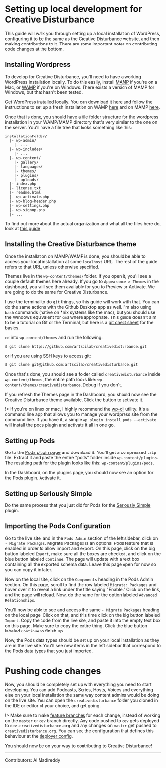 # Setting up local development for Creative Disturbance

This guide will walk you through setting up a local installation of WordPress, configuring it to be the same as the Creative Disturbance website, and then making contributions to it. There are some important notes on contributing code changes at the bottom. 

## Installing Wordpress

To develop for Creative Disturbance, you'll need to have a working WordPress installation locally. To do this easily, install [MAMP](https://www.mamp.info/en/mamp/mac/) if you're on a Mac, or [WAMP](https://sourceforge.net/projects/wampserver/) if you're on Windows. There exists a version of MAMP for Windows, but that hasn't been tested. 

Get WordPress installed locally. You can download it [here](https://wordpress.org/download/) and follow the instructions to set up a fresh installation on WAMP [here](https://zuziko.com/tutorials/how-to-install-wordpress-on-windows-using-wamp-server/) and on MAMP [here](https://www.wpbeginner.com/wp-tutorials/how-to-install-wordpress-locally-on-mac-using-mamp/).


Once that is done, you should have a file folder structure for the wordpress installation in your WAMP/MAMP directory that's very similar to the one on the server. You'll have a file tree that looks something like this: 

```
installationFolder/
  |- wp-admin/
    |- ...
  |- wp-includes/
    |- ...
  |- wp-content/
    |- gallery/
    |- languages/
    |- themes/
    |- plugins/
    |- uploads/
  |- index.php
  |- license.txt
  |- readme.html
  |- wp-activate.php
  |- wp-blog-header.php
  |- wp-settings.php
  |- wp-signup.php
  |- ...
```

To find out more about the actual organization and what all the files here do, look at [this guide](https://www.wpbeginner.com/beginners-guide/beginners-guide-to-wordpress-file-and-directory-structure/)


## Installing the Creative Disturbance theme

Once the installation on MAMP/WAMP is done, you should be able to access your local installation at some `localhost` URL. The rest of the guide refers to that URL, unless otherwise specified.


Themes live in the `wp-content/themes/` folder. If you open it, you'll see a couple default themes here already. If you go to `Appearance > Themes` in the dashboard, you will see them available for you to Preview or Activate. We are going to do the same for Creative Disturbance.

I use the terminal to do `git` things, so this guide will work with that. You can do the same actions with the Github Desktop app as well. I'm also using `bash` commands (native on *nix systems like the mac), but you should use the Windows equivalent for `cmd` where appropriate. This guide doesn't aim to be a tutorial on Git or the Terminal, but here is a [git cheat sheet](https://education.github.com/git-cheat-sheet-education.pdf) for the basics. 

`cd` into `wp-content/themes` and run the following: 

```bash 
$ git clone https://github.com/artscilab/creativedisturbance.git
```

or if you are using SSH keys to access git: 

```bash 
$ git clone git@github.com:artscilab/creativedisturbance.git
```

Once that's done, you should see a folder called `creativedisturbance` inside `wp-content/themes`, the entire path looks like: `wp-content/themes/creativedisturbance`. Debug if you don't. 

If you refresh the Themes page in the Dashboard, you should now see the Creative Disturbance theme available. Click the button to activate it. 


!> If you're on linux or mac, I highly recommend the [wp-cli](https://wp-cli.org/) utility. It's a command line app that allows you to manage your wordpress site from the command line. If you have it, a simple `wp plugin install pods --activate` will install the pods plugin and activate it all in one go. 

## Setting up Pods

Go to the [Pods plugin page](https://wordpress.org/plugins/pods/) and download it. You'll get a compressed `.zip` file. Extract it and paste the entire "pods" folder inside `wp-content/plugins`. The resulting path for the plugin looks like this: `wp-content/plugins/pods`.

In the Dashboard, on the plugins page, you should now see an option for the Pods plugin. Activate it. 

## Setting up Seriously Simple 

Do the same process that you just did for Pods for the [Seriously Simple](https://wordpress.org/plugins/seriously-simple-podcasting/) plugin.

## Importing the Pods Configuration 

Go to the live site, and in the `Pods Admin` section of the left sidebar, click on `- Migrate Packages`. Migrate Packages is an optional Pods feature that is enabled in order to allow import and export. On this page, click on the big button labeled `Export`, make sure all the boxes are checked, and click on the blue button labeled `Continue`. The page will update with a text box containing all the exported schema data. Leave this page open for now so you can copy it in later. 

Now on the local site, click on the `Components` heading in the Pods Admin section. On this page, scroll to find the row labeled `Migrate: Packages` and hover over it to reveal a link under the title saying "Enable." Click on the link, and the page will reload. Now, do the same for the option labeled `Advanced Relationships`. 

You'll now be able to see and access the same `- Migrate Packages` heading on the local page. Click on that, and this time click on the big button labeled `Import`. Copy the code from the live site, and paste it into the empty text box on this page. Make sure to copy the entire thing. Click the blue button labeled `Continue` to finish up. 

Now, the Pods data types should be set up on your local installation as they are in the live site. You'll see new items in the left sidebar that correspond to the Pods data types that you just imported.

# Pushing code changes

Now, you should be completely set up with everything you need to start developing. You can add Podcasts, Series, Hosts, Voices and everything else on your local installation the same way content admins would be doing on the live site. You can open the `creativedisturbance` folder you cloned in the IDE or editor of your choice, and get going. 

!> Make sure to make [feature branches](https://www.atlassian.com/git/tutorials/comparing-workflows/feature-branch-workflow) for each change, instead of working on the `master` or `dev` branch directly. Any code pushed to `dev` gets deployed to `dev.creativedisturbance.org` and any changes on `master` get pushed to `creativedisturbance.org`. You can see the configuration that defines this behaviour at the [deployer config](https://github.com/artscilab/deployer/blob/master/config.js). 


You should now be on your way to contributing to Creative Disturbance!

---

Contributors: Al Madireddy 